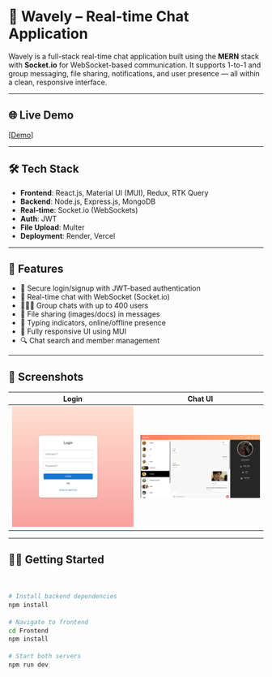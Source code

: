 # 💬 Wavely – Real-time Chat Application

Wavely is a full-stack real-time chat application built using the **MERN** stack with **Socket.io** for WebSocket-based communication. It supports 1-to-1 and group messaging, file sharing, notifications, and user presence — all within a clean, responsive interface.

---

## 🌐 Live Demo
[[Demo](https://chatapp-frontend-coral.vercel.app/login)]

---

## 🛠 Tech Stack

- **Frontend**: React.js, Material UI (MUI), Redux, RTK Query  
- **Backend**: Node.js, Express.js, MongoDB  
- **Real-time**: Socket.io (WebSockets)  
- **Auth**: JWT  
- **File Upload**: Multer  
- **Deployment**: Render, Vercel  

---

## 🚀 Features

- 🔐 Secure login/signup with JWT-based authentication  
- 💬 Real-time chat with WebSocket (Socket.io)  
- 🧑‍🤝‍🧑 Group chats with up to 400 users  
- 📁 File sharing (images/docs) in messages  
- 📢 Typing indicators, online/offline presence  
- 📱 Fully responsive UI using MUI  
- 🔍 Chat search and member management  

---

## 📸 Screenshots

| Login | Chat UI |
|-------|---------|
| ![Login](./Screenshots/login.jpg) | ![Chat](./Screenshots/chat.jpg) |


---

## 🧑‍💻 Getting Started

```bash


# Install backend dependencies
npm install

# Navigate to frontend
cd Frontend
npm install

# Start both servers
npm run dev
